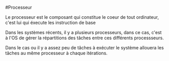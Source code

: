 #Processeur

Le processeur est le composant qui constitue le coeur de tout ordinateur, c'est lui qui éxecute les instruction de base 

Dans les systèmes récents, il y a plusieurs processeurs, dans ce cas, c'est à l'OS de gérer la répartitions des tâches entre ces différents processseurs.

Dans le cas ou il y a assez peu de tâches à exécuter le système allouera les tâches au même processeur à chaque itérations.
